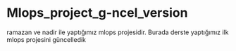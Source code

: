 # Mlops_project_g-ncel_version
ramazan ve nadir ile yaptığımız mlops projesidir. Burada derste yaptığımız ilk mlops projesini güncelledik
